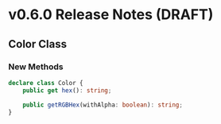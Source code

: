 # v0.6.0 Release Notes (DRAFT)

## Color Class

### New Methods

```typescript
declare class Color {
    public get hex(): string;

    public getRGBHex(withAlpha: boolean): string;
}
```
